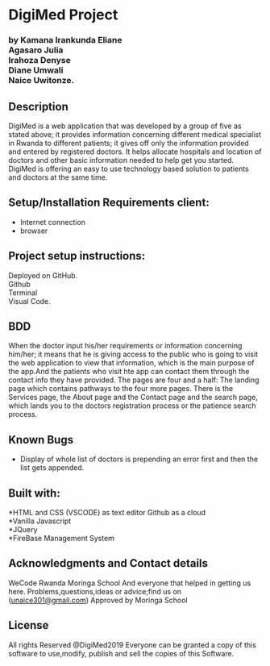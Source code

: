 # DigiMed Project
### by Kamana Irankunda Eliane <br> Agasaro Julia <br> Irahoza Denyse <br> Diane Umwali<br> Naice Uwitonze.
## Description
DigiMed is a web application that was developed by a group of five as stated above; it provides information concerning different medical specialist in Rwanda to different patients; it gives off only the information provided and entered by registered doctors. It helps allocate hospitals and location of doctors and other basic information needed to help get you started. DigiMed is offering an easy to use technology based solution to patients and doctors at the same time.  
## Setup/Installation Requirements client:
* Internet connection
* browser 
## Project setup instructions:
Deployed on GitHub. <br>
Github <br> Terminal <br> Visual Code.
## BDD
When the doctor input his/her requirements or information concerning him/her; it means that he is giving access to the public who is going to visit the web application to view that information, which is the main purpose of the app.And the patients who visit hte app can contact them through the contact info they have provided.
The pages are four and a half: The landing page which contains pathways to the four more pages. There is the Services page, the About page and the Contact page and the search page, which lands you to the doctors registration process or the patience search process.
## Known Bugs
* Display of whole list of doctors is prepending an error first and then the list gets appended.
## Built with:
*HTML and CSS (VSCODE) as text editor Github as a cloud
<br>
*Vanilla Javascript 
<br>
*JQuery
<br>
*FireBase Management System
<br>
## Acknowledgments and Contact details
WeCode Rwanda
Moringa School
And everyone that helped in getting us here.
Problems,questions,ideas or advice;find us on  (unaice301@gmail.com)
Approved by Moringa School
## License
All rights Reserved @DigiMed2019
Everyone can be granted a copy of this software to use,modify, publish and sell the copies of this Software.
